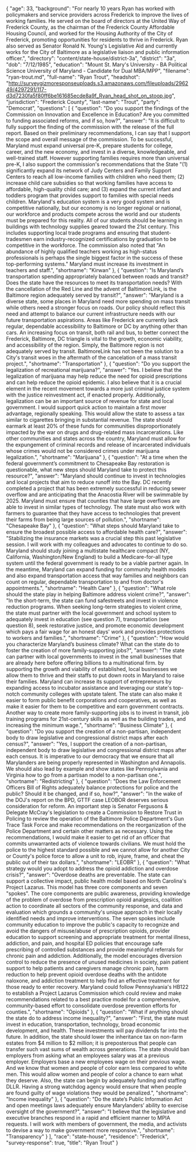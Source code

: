 {
  "age": 33,
  "background": "For nearly 10 years Ryan has worked with policymakers and service providers across Frederick to improve the lives of working families.  He served on the board of directors at the United Way of Frederick County, as the chairman of the Frederick County Affordable Housing Council, and worked for the Housing Authority of the City of Frederick, promoting opportunities for residents to thrive in Frederick. Ryan also served as Senator Ronald N. Young's Legislative Aid and currently works for the City of Baltimore as a legislative liaison and public information officer.",
  "directory": "content/state-house/district-3a",
  "district": "3a",
  "dob": "7/12/1985",
  "education": "Mount St. Mary's University - BA Political Science University of Maryland - Candidate for Dual MBA/MPP",
  "filename": "ryan-trout.md",
  "full-name": "Ryan Trout",
  "headshot": "http://surveygizmoresponseuploads.s3.amazonaws.com/fileuploads/296249/4297291/117-d3d7230fa5f80ff6be161685ecde8a9f_Ryan_head_shot_on_stoop.jpg",
  "jurisdiction": "Frederick County",
  "last-name": "Trout",
  "party": "Democrat",
  "questions": [
    {
      "question": "Do you support the findings of the Commission on Innovation and Excellence in Education? Are you committed to funding associated reforms, and if so, how?",
      "answer": "It is difficult to fully support the finding of the commission with the release of the full report. Based on their preliminary recommendations, I can say that I support the scope and overall message of the commission. To be successful, Maryland must expand universal pre-K, prepare students for college, career, and the new economy, and invest in a diverse, knowledgeable, and well-trained staff. However supporting families requires more than universal pre-K, I also support the commission's recommendations that the State \"(1) significantly expand its network of Judy Centers and Family Support Centers to reach all low-income families with children who need them; (2) increase child care subsidies so that working families have access to affordable, high-quality child care; and (3) expand the current infant and toddlers program that provides support to families with special needs children. Maryland's education system is a very good system and is competitive nationally, but our economy is no longer regional or national, our workforce and products compete across the world and our students must be prepared for this reality. All of our students should be learning in buildings with technology supplies geared toward the 21st century. This includes supporting local trade programs and ensuring that student-tradesmen earn industry-recognized certifications by graduation to be competitive in the workforce.  The commission also noted that \"An abundance of highly qualified teachers working as high-status professionals is perhaps the single biggest factor in the success of these top-performing systems.\" Maryland must increase its investment in teachers and staff.",
      "shortname": "Kirwan"
    },
    {
      "question": "Is Maryland’s transportation spending appropriately balanced between roads and transit? Does the state have the resources to meet its transportation needs? With the cancellation of the Red Line and the advent of BaltimoreLink, is the Baltimore region adequately served by transit?",
      "answer": "Maryland is a diverse state, some places in Maryland need more spending on mass transit while others need a stronger focus on roads. Our policy should reflect this need and attempt to balance our current infrastructure needs with our future transportation aspirations. Areas like Frederick are currently lack regular, dependable accessibility to Baltimore or DC by anything other than cars. An increasing focus on transit, both rail and bus, to better connect the Frederick, Baltimore, DC triangle is vital to the growth, economic viability, and accessibility of the region.  Simply, the Baltimore region is not adequately served by transit. BaltimoreLink has not been the solution to a City's transit woes in the aftermath of the cancelation of a mass transit project.",
      "shortname": "Transportation"
    },
    {
      "question": "Do you support the legalization of recreational marijuana?",
      "answer": "Yes. I believe that the legalization of marijuana may help reduce the need for opioid prescriptions and can help reduce the opioid epidemic.  I also believe that it is a crucial element in the recent movement towards a more just criminal justice system with the justice reinvestment act, if enacted properly. Additionally, legalization can be an important source of revenue for state and local government. I would support quick action to maintain a first mover advantage, regionally speaking. This would allow the state to assess a tax similar to cigarettes bringing in substantial revenue. The state should earmark at least 20% of these funds for communities disproportionately impacted by the war on drugs and drug-related mass incarcerations. Like other communities and states across the country, Maryland must allow for the expungement of criminal records and release of incarcerated individuals whose crimes would not be considered crimes under marijuana legalization.",
      "shortname": "Marijuana"
    },
    {
      "question": "At a time when the federal government’s commitment to Chesapeake Bay restoration is questionable, what new steps should Maryland take to protect this resource?",
      "answer": "Maryland should continue to invest in technologies and local projects that aim to reduce runoff into the Bay. DC recently completed a project that has been extremely successful in reducing sewer overflow and are anticipating that the Anacostia River will be swimmable by 2025. Maryland must ensure that counties that have large overflows are able to invest in similar types of technology. The state must also work with farmers to guarantee that they have access to technologies that prevent their farms from being large sources of pollution.",
      "shortname": "Chesapeake Bay"
    },
    {
      "question": "What steps should Maryland take to ensure the broadest possible access to affordable health care?",
      "answer": "Stabilizing the insurance markets was a crucial step this past legislative session. I will work with my colleagues and advocates to continue to do so. Maryland should study joining a multistate healthcare compact (NY, California, Washington/New England) to build a Medicare-for-all type system until the federal government is ready to be a viable partner again.  In the meantime, Maryland can expand funding for community health models and also expand transportation access that way families and neighbors can count on regular, dependable transportation to and from doctor's appointments.",
      "shortname": "Health Care"
    },
    {
      "question": "What role should the state play in helping Baltimore address violent crime?",
      "answer": "In the short-term, the state can fund safestreets and invest in violence reduction programs. When seeking long-term strategies to violent crime, the state must partner with the local government and school system to adequately invest in education (see question 7), transportation (see question 8), seek restorative justice, and promote economic development which pays a fair wage for an honest days' work and provides protections to workers and families.",
      "shortname": "Crime"
    },
    {
      "question": "How would you characterize Maryland’s business climate? What can the state do to foster the creation of more family-supporting jobs?",
      "answer": "The state can partner with local governments to invest in the small businesses that are already here before offering billions to a multinational firm. by supporting the growth and viability of established, local businesses we allow them to thrive and their staffs to put down roots in Maryland to raise their families.  Maryland can increase its support of entrepreneurs by expanding access to incubator assistance and leveraging our state's top-notch community colleges with upstate talent.  The state can also make it easier to form public benefit corporations and cooperatives, as well as make it easier for them to be competitive and earn government contracts. Another way to create more family-supporting jobs is to invest in transit, job training programs for 21st-century skills as well as the building trades, and increasing the minimum wage.",
      "shortname": "Business Climate"
    },
    {
      "question": "Do you support the creation of a non-partisan, independent body to draw legislative and congressional district maps after each census?",
      "answer": "Yes, I support the creation of a non-partisan, independent body to draw legislative and congressional district maps after each census. It is imperative to our democracy that we ensure that all Marylanders are being properly represented in Washington and Annapolis. We should also lead by example and show states like Pennsylvania and Virginia how to go from a partisan model to a non-partisan one.",
      "shortname": "Redistricting"
    },
    {
      "question": "Does the Law Enforcement Officers Bill of Rights adequately balance protections for police and the public? Should it be changed, and if so, how?",
      "answer": "In the wake of the DOJ's report on the BPD, GTTF case LEOBOR deserves serious consideration for reform. An important step is Senator Fergusons & Delegate McCray's legislation to create a Commission to Restore Trust in Policing to review the operation of the Baltimore Police Department's Gun Trace Task Force and make recommendations on the reorganization of the Police Department and certain other matters as necessary. Using the recommendations, I would make it easier to get rid of an officer that commits unwarranted acts of violence towards civilians. We must hold the police to the highest standard possible and we cannot allow for another City or County's police force to allow a unit to rob, injure, frame, and cheat the public out of their tax dollars.",
      "shortname": "LEOBR"
    },
    {
      "question": "What strategy would you adopt to address the opioid addiction and overdose crisis?",
      "answer": "Overdose deaths are preventable. The state can support a collective impact, public health model based on North Carolina's Project Lazarus. This model has three core components and seven \"spokes\". The core components are public awareness, providing knowledge of the problem of overdose from prescription opioid analgesics, coalition action to coordinate all sectors of the community response, and data and evaluation which grounds a community's unique approach in their locally identified needs and improve interventions. The seven spokes include community education to improve the public's capacity to recognize and avoid the dangers of misuse/abuse of prescription opioids, provider education to support screening and appropriate treatment for mental illness, addiction, and pain, and hospital ED policies that encourage safe prescribing of controlled substances and provide meaningful referrals for chronic pain and addiction. Additionally, the model encourages diversion control to reduce the presence of unused medicines in society, pain patient support to help patients and caregivers manage chronic pain, harm reduction to help prevent opioid overdose deaths with the antidote naloxone, and addiction treatment to help find an effective treatment for those ready to enter recovery. Maryland could follow Pennsylvania's HB122 to establish a Project Lazarus Commission which could review and make recommendations related to a best practice model for a comprehensive, community-based effort to consolidate overdose prevention efforts for counties.",
      "shortname": "Opioids"
    },
    {
      "question": "What if anything should the state do to address income inequality?",
      "answer": "First, the state must invest in education, transportation, technology, broad economic development, and health. These investments will pay dividends far into the future. In addition, the state should lower the inheritance tax on non-farm estates from $4 million to $2 million; it is preposterous that people can transfer such vast sums of wealth across generations. The state should ban employers from asking what an employees salary was at a previous employer. Employers base a new employees wage on their previous wage. And we know that women and people of color earn less compared to white men. This would allow women and people of color a chance to earn what they deserve. Also, the state can begin by adequately funding and staffing DLLR. Having a strong watchdog agency would ensure that when people are found guilty of wage violations they would be penalized.",
      "shortname": "Income inequality"
    },
    {
      "question": "Do the state’s Public Information Act and open meetings laws adequately ensure Marylanders’ ability to exercise oversight of the government?",
      "answer": "I believe that the legislative and executive branches respond in a rapid and efficient manner to MPIA requests. I will work with members of government, the media, and activists to devise a way to make government more responsive.",
      "shortname": "Transparency"
    }
  ],
  "race": "state-house",
  "residence": "Frederick",
  "survey-response": true,
  "title": "Ryan Trout"
}
